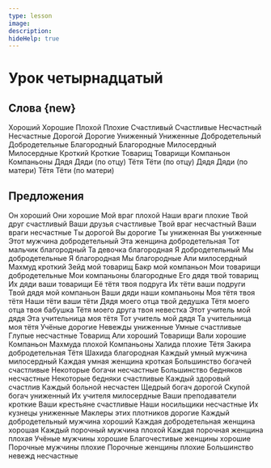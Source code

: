 ```yaml
---
type: lesson
image:
description:
hideHelp: true
---
```


# Урок четырнадцатый

## Слова {new}

Хороший
Хорошие
Плохой
Плохие
Счастливый
Счастливые
Несчастный
Несчастные
Дорогой
Дорогие
Униженный
Униженные
Добродетельный
Добродетельные
Благородный
Благородные
Милосердный
Милосердные
Кроткий
Кроткие
Товарищ
Товарищи
Компаньон
Компаньоны
Дядя
Дяди (по отцу)
Тётя
Тёти (по отцу)
Дядя
Дяди (по матери)
Тётя
Тёти (по матери)

## Предложения

Он хороший
Они хорошие
Мой враг плохой
Наши враги плохие
Твой друг счастливый
Ваши друзья счастливые
Твой враг несчастный
Ваши враги несчастные
Ты дорогой
Вы дорогие
Ты униженная
Вы униженные
Этот мужчина добродетельный
Эта женщина добродетельная
Тот мальчик благородный
Та девочка благородная
Я добродетельный
Мы добродетельные
Я благородная
Мы благородные
Али милосердный
Махмуд кроткий
Зейд мой товарищ
Бакр мой компаньон
Мои товарищи добродетельные
Мои компаньоны благородные
Его дядя твой товарищ
Их дяди ваши товарищи
Её тётя твоя подруга
Их тёти ваши подруги
Твой дядя мой компаньон
Ваши дяди наши компаньоны
Моя тётя твоя тётя
Наши тёти ваши тёти
Дядя моего отца твой дедушка
Тётя моего отца твоя бабушка
Тётя моего друга твоя невестка
Этот учитель мой дядя
Эта учительница моя тётя
Тот учитель мой дядя
Та учительница моя тётя
Учёные дорогие
Невежды униженные
Умные счастливые
Глупые несчастные
Товарищ Али хороший
Товарищи Вали хорошие
Компаньон Махмуда плохой
Компаньоны Халида плохие
Тётя Закира добродетельная
Тётя Шахида благородная
Каждый умный мужчина милосердный
Каждая умная женщина кроткая
Большинство богачей счастливые
Некоторые богачи несчастные
Большинство бедняков несчастные
Некоторые бедняки счастливые
Каждый здоровый счастлив
Каждый больной несчастен
Щедрый богач дорогой
Скупой богач униженный
Их учителя милосердные
Ваши преподаватели кроткие
Ваши крестьяне счастливые
Наши носильщики несчастные
Их кузнецы униженные
Маклеры этих плотников дорогие
Каждый добродетельный мужчина хороший
Каждая добродетельная женщина хорошая
Каждый порочный мужчина плохой
Каждая порочная женщина плохая
Учёные мужчины хорошие
Благочестивые женщины хорошие
Порочные мужчины плохие
Порочные женщины плохие
Большинство невежд несчастные
